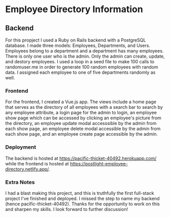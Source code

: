 # Employee Directory Information

## Backend

For this propject I used a Ruby on Rails backend with a PostgreSQL database. I made three models: Employees, Departments, and Users. Employees belong to a department and a department has many employees. There is only one user who is the admin. Only the admin can create, update, and destory employees. I used a loop in a seed file to make 100 calls to randomuser.me in order to generate 100 random employees with random data. I assigned each employee to one of five departments randomly as well.

### Frontend

For the frontend, I created a Vue.js app. The views include a home page that serves as the directory of all employees with a search bar to search by any employee attribute, a login page for the admin to login, an employee show page which can be accessed by clicking an employee's picture from the directory, an employee update modal accesssible by the admin from each show page, an employee delete modal accessible by the admin from each show page, and an employee create page accessible by the admin.

### Deployment

The backend is hosted at https://pacific-thicket-40492.herokuapp.com/ while the frontend is hosted at https://postlight-employee-directory.netlify.app/. 

### Extra Notes

I had a blast making this project, and this is truthfully the first full-stack project I've finished and deployed. I missed the step to name my backend (hence pacific-thicket-40492). Thanks for the opportunity to work on this and sharpen my skills. I look forward to further discussion!
